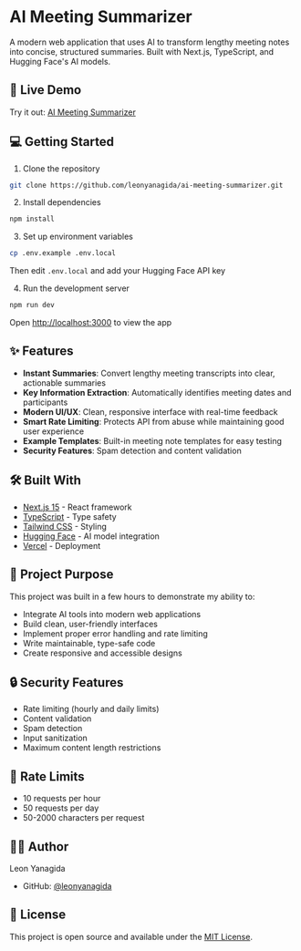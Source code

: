 # AI Meeting Summarizer

A modern web application that uses AI to transform lengthy meeting notes into concise, structured summaries. Built with Next.js, TypeScript, and Hugging Face's AI models.

## 🚀 Live Demo

Try it out: [AI Meeting Summarizer](https://ai-meeting-summarizer-qdrvx5t1r-leons-projects-b99151cd.vercel.app)

## 💻 Getting Started

1. Clone the repository
```bash
git clone https://github.com/leonyanagida/ai-meeting-summarizer.git
```

2. Install dependencies
```bash
npm install
```

3. Set up environment variables
```bash
cp .env.example .env.local
```
Then edit `.env.local` and add your Hugging Face API key

4. Run the development server
```bash
npm run dev
```

Open [http://localhost:3000](http://localhost:3000) to view the app

## ✨ Features

- **Instant Summaries**: Convert lengthy meeting transcripts into clear, actionable summaries
- **Key Information Extraction**: Automatically identifies meeting dates and participants
- **Modern UI/UX**: Clean, responsive interface with real-time feedback
- **Smart Rate Limiting**: Protects API from abuse while maintaining good user experience
- **Example Templates**: Built-in meeting note templates for easy testing
- **Security Features**: Spam detection and content validation

## 🛠️ Built With

- [Next.js 15](https://nextjs.org/) - React framework
- [TypeScript](https://www.typescriptlang.org/) - Type safety
- [Tailwind CSS](https://tailwindcss.com/) - Styling
- [Hugging Face](https://huggingface.co/) - AI model integration
- [Vercel](https://vercel.com) - Deployment

## 🎯 Project Purpose

This project was built in a few hours to demonstrate my ability to:
- Integrate AI tools into modern web applications
- Build clean, user-friendly interfaces
- Implement proper error handling and rate limiting
- Write maintainable, type-safe code
- Create responsive and accessible designs

## 🔒 Security Features

- Rate limiting (hourly and daily limits)
- Content validation
- Spam detection
- Input sanitization
- Maximum content length restrictions

## 🚦 Rate Limits

- 10 requests per hour
- 50 requests per day
- 50-2000 characters per request

## 🧑‍💻 Author

Leon Yanagida
- GitHub: [@leonyanagida](https://github.com/leonyanagida)

## 📝 License

This project is open source and available under the [MIT License](LICENSE).
